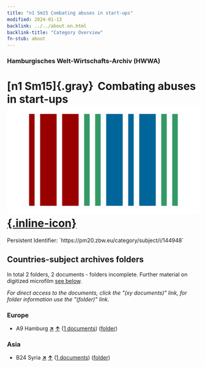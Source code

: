 ```yaml
---
title: "n1 Sm15 Combating abuses in start-ups"
modified: 2024-01-13
backlink: ../../about.en.html
backlink-title: "Category Overview"
fn-stub: about
---
```


### Hamburgisches Welt-Wirtschafts-Archiv (HWWA)

# [n1 Sm15]{.gray}&#8201; Combating abuses in start-ups &#160; [![Wikidata](/images/Wikidata-logo.svg "Wikidata"){.inline-icon}](http://www.wikidata.org/entity/Q104710403)

<div class="hint">Persistent Identifier: `https://pm20.zbw.eu/category/subject/i/144948`</div>







## Countries-subject archives folders







In total 2 folders, 2 documents - folders incomplete. Further material on digitized microfilm [see below](#filmsections).

_For direct access to the documents, click the "(xy documents)" link, for folder information use the "(folder)" link._



### Europe

- A9 Hamburg [**&nearr;**](../../../geo/i/140905/about.en.html "Hamburg (all folders)") [**&uarr;**](../../../geo/about.en.html#A9 "Country category system") (<a href="https://pm20.zbw.eu/iiifview/folder/sh/140905,144948" title="about: Hamburg : Combating abuses in start-ups" target="_blank">1 documents</a>) ([folder](../../../../folder/sh/1409xx/140905/1449xx/144948/about.en.html))

### Asia

- B24 Syria [**&nearr;**](../../../geo/i/141114/about.en.html "Syria (all folders)") [**&uarr;**](../../../geo/about.en.html#B24 "Country category system") (<a href="https://pm20.zbw.eu/iiifview/folder/sh/141114,144948" title="about: Syria : Combating abuses in start-ups" target="_blank">1 documents</a>) ([folder](../../../../folder/sh/1411xx/141114/1449xx/144948/about.en.html))



<a id="filmsections" />














